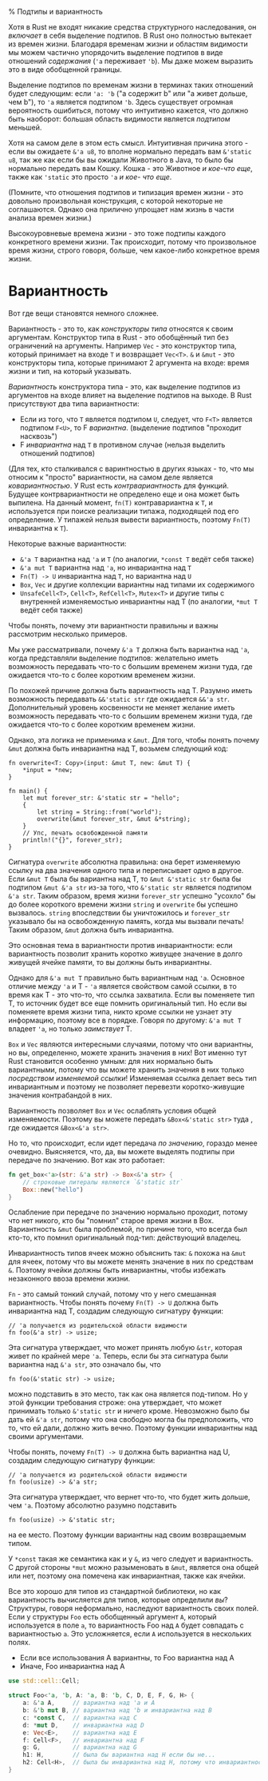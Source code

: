 % Подтипы и вариантность

Хотя в Rust не входят никакие средства структурного наследования, он *включает*
в себя выделение подтипов. В Rust оно полностью вытекает из
времен жизни. Благодаря временам жизни и областям видимости мы можем частично
упорядочить выделение подтипов в виде отношений *содержания* (`'a` переживает 
`'b`). Мы даже можем выразить это в виде обобщенной границы.

Выделение подтипов по временам жизни в терминах таких отношений будет
следующим: если `'a: 'b` ("a содержит b" или "a живет дольше, чем b"), то `'a`
является подтипом `'b`. Здесь существует огромная вероятность ошибиться, потому
что интуитивно кажется, что должно быть наоборот: большая область видимости
является *подтипом* меньшей.

Хотя на самом деле в этом есть смысл. Интуитивная причина этого - если вы
ожидаете `&'a u8`, то вполне нормально передать вам `&'static u8`, так же как
если бы вы ожидали Животного в Java, то было бы нормально передать вам Кошку.
Кошка - это Животное *и кое-что еще*, также как `'static` это просто `'a` *и кое-
что еще*.

(Помните, что отношения подтипов и типизация времен жизни - это довольно
произвольная конструкция, с которой некоторые не соглашаются. Однако она
прилично упрощает нам жизнь в части анализа времен жизни.)

Высокоуровневые времена жизни - это тоже подтипы каждого конкретного времени
жизни. Так происходит, потому что произвольное время жизни, строго говоря,
больше, чем какое-либо конкретное время жизни.



# Вариантность

Вот где вещи становятся немного сложнее.

Вариантность - это то, как *конструкторы типа* относятся к своим аргументам.
Конструктор типа в Rust - это обобщённый тип без ограничений на аргументы.
Например `Vec` - это конструктор типа, который принимает на входе `T` и
возвращает `Vec<T>`. `&` и `&mut` - это конструкторы типа, которые принимают 2
аргумента на входе: время жизни и тип, на который указывать.

*Вариантность* конструктора типа - это, как выделение подтипов из аргументов на 
входе влияет на выделение подтипов на выходе. В Rust присутствуют два типа 
вариантности:

* Если из того, что `T` является подтипом `U`, следует, что `F<T>` является 
 подтипом `F<U>`, то F *вариантна*. (выделение подтипов "проходит насквозь")
* F *инвариантна* над `T` в противном случае (нельзя выделить 
отношений подтипов)

(Для тех, кто сталкивался с варинтностью в других языках - то, что мы относим
к "просто" вариантности, на самом деле является *ковариантностью*. У Rust есть
*контрвариантность* для функций. Будущее контрвариантности не определено еще и
она может быть выпилена. На данный момент, `fn(T)` контравариантна к `T`, и
используется при поиске реализации типажа, подходящей под его определение. 
У типажей нельзя вывести вариантность, поэтому `Fn(T)` инвариантна к `T`).

Некоторые важные вариантности:

* `&'a T` вариантна над `'a` и `T` (по аналогии, `*const T` ведёт себя также)
* `&'a mut T` вариантна над `'a`, но инвариантна над `T`
* `Fn(T) -> U` инвариантна над `T`, но вариантна над `U`
* `Box`, `Vec` и другие коллекции вариантны над типами их содержимого
* `UnsafeCell<T>`, `Cell<T>`, `RefCell<T>`, `Mutex<T>` и другие типы с 
внутренней изменяемостью инвариантны над T (по аналогии, `*mut T` ведёт себя также)

Чтобы понять, почему эти вариантности правильны и важны рассмотрим несколько
примеров.


Мы уже рассматривали, почему `&'a T` должна быть вариантна над `'a`, когда
представляли выделение подтипов: желательно иметь возможность передавать что-то
с большим временем жизни туда, где ожидается что-то с более коротким временем
жизни.

По похожей причине должна быть вариантность над T. Разумно иметь возможность
передавать `&&'static str` где ожидается `&&'a str`. Дополнительный уровень
косвенности не меняет желание иметь возможность передавать что-то с большим
временем жизни туда, где ожидается что-то с более коротким временем жизни.

Однако, эта логика не применима к `&mut`. Для того, чтобы понять почему `&mut`
должна быть инвариантна над T, возьмем следующий код:

```rust,ignore
fn overwrite<T: Copy>(input: &mut T, new: &mut T) {
    *input = *new;
}

fn main() {
    let mut forever_str: &'static str = "hello";
    {
        let string = String::from("world");
        overwrite(&mut forever_str, &mut &*string);
    }
    // Упс, печать освобожденной памяти
    println!("{}", forever_str);
}
```

Сигнатура `overwrite` абсолютна правильна: она берет изменяемую ссылку на два
значения одного типа и переписывает одно в другое. Если `&mut T` была бы
вариантна над T, то `&mut &'static str` была бы подтипом `&mut &'a str` из-за
того, что `&'static str` является подтипом `&'a str`. Таким образом, время жизни
`forever_str` успешно "усохло" бы до более короткого времени жизни `string` и
`overwrite` бы успешно вызвалось. `string` впоследствии бы уничтожилось и
`forever_str` указывало бы на освобожденную память, когда мы вызвали печать!
Таким образом, `&mut` должна быть инвариантна.

Это основная тема в вариантности против инвариантности: если вариантность
позволит хранить коротко живущее значение в долго живущей ячейке памяти, то вы
должны быть инвариантны.

Однако для `&'a mut T` правильно быть вариантным над `'a`. Основное отличие
между `'a` и T - `'a` является свойством самой ссылки, в то время как T - это
что-то, что ссылка захватила. Если вы поменяете тип T, то источник будет все
еще помнить оригинальный тип. Но если вы поменяете время жизни типа, никто кроме
ссылки не узнает эту информацию, поэтому все в порядке. Говоря по другому: `&'a
mut T` владеет `'a`, но только *заимствует* T.

`Box` и `Vec` являются интересными случаями, потому что они вариантны, но вы, 
определенно, можете хранить значения в них! Вот именно тут Rust становится 
особенно умным: для них нормально быть вариантными, потому что вы можете хранить
 значения в них только *посредством изменяемой ссылки*! Изменяемая ссылка 
 делает весь тип инвариантным и поэтому не позволяет перевезти коротко-живущие 
 значения контрабандой в них.

Вариантность позволяет `Box` и `Vec` ослаблять условия общей изменяемости.
Поэтому вы можете передать `&Box<&'static str>` туда , где ожидается `&Box<&'a
str>`.

Но то, что происходит, если идет передача *по значению*, гораздо менее очевидно.
Выясняется, что, да, вы можете выделять подтипы при передаче по значению. Вот
как это работает:

```rust
fn get_box<'a>(str: &'a str) -> Box<&'a str> {
    // строковые литералы являются `&'static str`
    Box::new("hello")
}
```

Ослабление при передаче по значению нормально проходит, потому что нет никого,
кто бы "помнил" старое время жизни в Box. Вариантность
`&mut` была проблемой, по причине того, что всегда был кто-то, кто помнил
оригинальный под-тип: действующий владелец.

Инвариантность типов ячеек можно объяснить так: `&` похожа на `&mut` для ячеек,
потому что вы можете менять значение в них по средствам `&`. Поэтому ячейки
должны быть инвариантны, чтобы избежать незаконного ввоза времени жизни.

`Fn` - это самый тонкий случай, потому что у него смешанная вариантность. Чтобы
 понять почему `Fn(T) -> U` должна быть инвариантна над T, создадим следующую 
 сигнатуру функции:

```rust,ignore
// 'a получается из родительской области видимости
fn foo(&'a str) -> usize;
```

Эта сигнатура утверждает, что может принять любую `&str`, которая живет по крайней 
мере `'a`. Теперь, если бы эта сигнатура были вариантна
над `&'a str`, это означало бы, что

```rust,ignore
fn foo(&'static str) -> usize;
```

можно подставить в это место, так как она является под-типом. Но у этой функции
требования строже: она утверждает, что может принимать только `&'static str` и
ничего кроме. Невозможно было бы дать ей `&'a str`, потому что она свободно
могла бы предположить, что то, что ей дали, должно жить вечно. Поэтому функции
инвариантны над своими аргументами.

Чтобы понять, почему `Fn(T) -> U` должна быть вариантна над U, создадим следующую 
 сигнатуру функции:

```rust,ignore
// 'a получается из родительской области видимости
fn foo(usize) -> &'a str;
```

Эта сигнатура утверждает, что вернет что-то, что будет жить дольше, чем `'a`.
Поэтому абсолютно разумно подставить

```rust,ignore
fn foo(usize) -> &'static str;
```

на ее место. Поэтому функции вариантны над своим возвращаемым типом.

У `*const` такая же семантика как и у `&`, из чего следует и вариантность. С
другой стороны `*mut` можно разыменовать в `&mut`, является она общей или нет, поэтому
она помечена как инвариантная, также как ячейки.

Все это хорошо для типов из стандартной библиотеки, но как вариантность
вычисляется для типов, которые определили *вы*? Структуры, говоря неформально,
наследуют вариантность своих полей. Если у структуры `Foo` есть обобщенный
аргумент `A`, который используется в поле `a`, то вариантность Foo над `A` будет
совпадать с вариантностью `a`. Это усложняется, если `A` используется в
нескольких полях.

* Если все использования A вариантны, то Foo вариантна над A
* Иначе, Foo инвариантна над A

```rust
use std::cell::Cell;

struct Foo<'a, 'b, A: 'a, B: 'b, C, D, E, F, G, H> {
    a: &'a A,     // вариантна над 'a и A
    b: &'b mut B, // вариантна над 'b и инвариантна над B
    c: *const C,  // вариантна над C
    d: *mut D,    // инвариантна над D
    e: Vec<E>,    // вариантна над E
    f: Cell<F>,   // инвариантна над F
    g: G,         // вариантна над G
    h1: H,        // была бы вариантна над H если бы не...
    h2: Cell<H>,  // была бы инвариантна над H, потому что инвариантность побеждает
}
```
